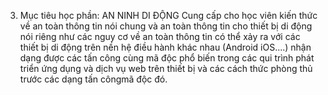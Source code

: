 3. Mục tiêu học phần: AN NINH DI ĐỘNG
Cung cấp cho học viên kiến thức về an toàn thông tin nói chung và an
toàn thông tin cho thiết bị di động nói riêng như các nguy cơ về an toàn
thông tin có thể xảy ra với các thiết bị di động trên nền hệ điều hành
khác nhau (Android iOS....) nhận dạng được các tấn công cùng mã độc
phổ biến trong các qui trình phát triển ứng dụng và dịch vụ web trên
thiết bị và các cách thức phòng thủ trước các dạng tấn côngmã độc đó.
